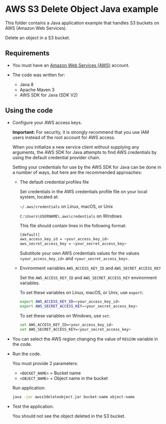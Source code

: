 # AWS S3 Delete Object Java example

This folder contains a Java application example that handles S3 buckets on AWS (Amazon Web Services).

Delete an object in a S3 bucket.

## Requirements

* You must have an [Amazon Web Services (AWS)](http://aws.amazon.com/) account.

* The code was written for:
 
  *  Java 8
  *  Apache Maven 3
  *  AWS SDK for Java (SDK V2)

## Using the code

* Configure your AWS access keys.

  **Important:** For security, it is strongly recommend that you use IAM users instead of the root account for AWS access.

  When you initialize a new service client without supplying any arguments, the AWS SDK for Java attempts to find AWS credentials by using the default credential provider chain.

  Setting your credentials for use by the AWS SDK for Java can be done in a number of ways, but here are the recommended approaches:

  * The default credential profiles file
  
    Set credentials in the AWS credentials profile file on your local system, located at:

    `~/.aws/credentials` on Linux, macOS, or Unix

    `C:\Users\USERNAME\.aws\credentials` on Windows

    This file should contain lines in the following format:

    ```bash
    [default]
    aws_access_key_id = <your_access_key_id>
    aws_secret_access_key = <your_secret_access_key>
    ```
    Substitute your own AWS credentials values for the values `<your_access_key_id>` and `<your_secret_access_key>`.

  * Environment variables `AWS_ACCESS_KEY_ID` and `AWS_SECRET_ACCESS_KEY`
  
    Set the `AWS_ACCESS_KEY_ID` and `AWS_SECRET_ACCESS_KEY` environment variables.

    To set these variables on Linux, macOS, or Unix, use `export`:

    ```bash
    export AWS_ACCESS_KEY_ID=<your_access_key_id>
    export AWS_SECRET_ACCESS_KEY=<your_secret_access_key>
    ```

    To set these variables on Windows, use `set`:

    ```bash
    set AWS_ACCESS_KEY_ID=<your_access_key_id>
    set AWS_SECRET_ACCESS_KEY=<your_secret_access_key>
    ```

* You can select the AWS region changing the value of `REGION` variable in the code.

* Run the code.

  You must provide 2 parameters:
  
  * `<BUCKET_NAME>` = Bucket name
  * `<OBJECT_NAME>` = Object name in the bucket

  Run application:

  ```bash
  java -jar awss3deleteobject.jar bucket-name object-name
  ```

* Test the application.

  You should not see the object deleted in the S3 bucket.
